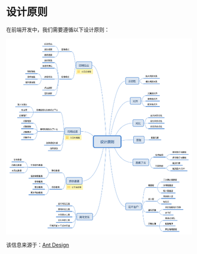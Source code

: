 设计原则
===

在前端开发中，我们需要遵循以下设计原则：

![设计原则](./img/设计原则.png)

该信息来源于：[Ant Design](https://ant.design/index-cn)